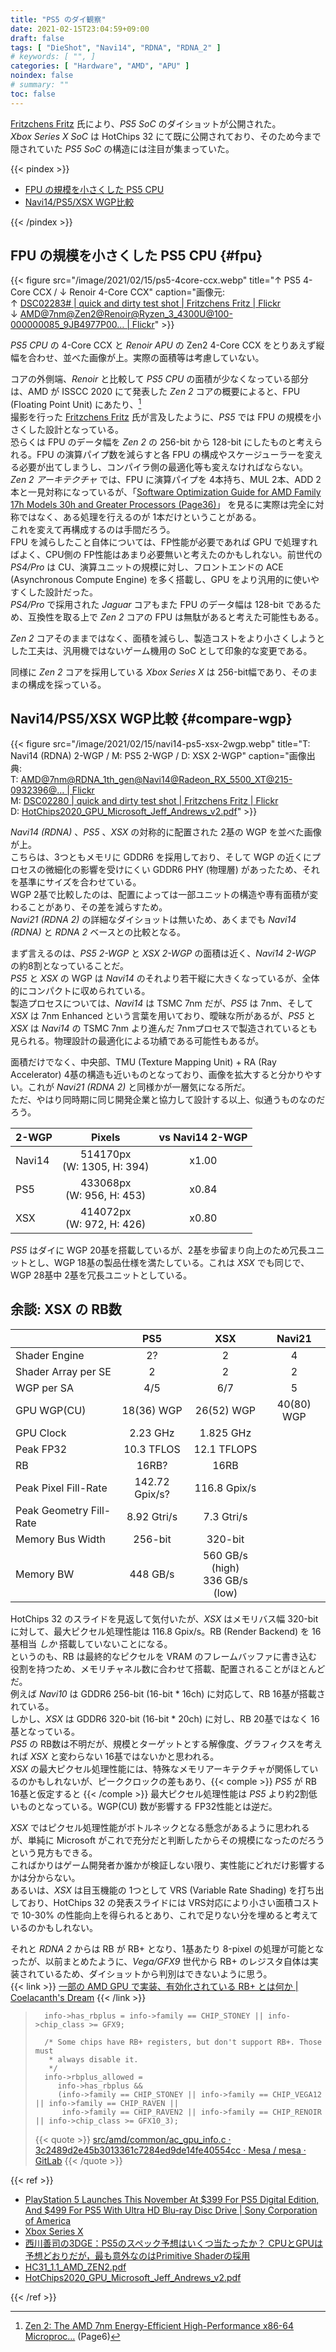 ```yaml
---
title: "PS5 のダイ観察"
date: 2021-02-15T23:04:59+09:00
draft: false
tags: [ "DieShot", "Navi14", "RDNA", "RDNA_2" ]
# keywords: [ "", ]
categories: [ "Hardware", "AMD", "APU" ]
noindex: false
# summary: ""
toc: false
---
```


[Fritzchens Fritz](https://www.flickr.com/photos/130561288@N04/) 氏により、*PS5 SoC* のダイショットが公開された。  
*Xbox Series X SoC* は HotChips 32 にて既に公開されており、そのため今まで隠されていた *PS5 SoC*  の構造には注目が集まっていた。  

{{< pindex >}}

 * [FPU の規模を小さくした PS5 CPU](#fpu)
 * [Navi14/PS5/XSX WGP比較](#compare-wgp)

{{< /pindex >}}

## FPU の規模を小さくした PS5 CPU {#fpu}

{{< figure src="/image/2021/02/15/ps5-4core-ccx.webp" title="&uarr; PS5 4-Core CCX / &darr; Renoir 4-Core CCX" caption="画像元:<br> &uarr; [DSC02283# | quick and dirty test shot | Fritzchens Fritz | Flickr](https://www.flickr.com/photos/130561288@N04/50943598756/) <br> &darr; [AMD@7nm@Zen2@Renoir@Ryzen_3_4300U@100-000000085_9JB4977P00… | Flickr](https://www.flickr.com/photos/130561288@N04/50016639913/in/album-72157715067913276/)" >}}

*PS5 CPU* の 4-Core CCX と *Renoir APU* の Zen2 4-Core CCX をとりあえず縦幅を合わせ、並べた画像が上。実際の面積等は考慮していない。  

コアの外側端、*Renoir* と比較して *PS5 CPU* の面積が少なくなっている部分は、AMD が ISSCC 2020 にて発表した *Zen 2* コアの概要によると、FPU (Floating Point Unit) にあたり、[^isscc-2020]  
撮影を行った [Fritzchens Fritz](https://www.flickr.com/photos/130561288@N04/) 氏が言及したように、*PS5* では FPU の規模を小さくした設計となっている。  
恐らくは FPU のデータ幅を *Zen 2* の 256-bit から 128-bit にしたものと考えられる。FPU の演算パイプ数を減らすと各 FPU の構成やスケージューラーを変える必要が出てしまうし、コンパイラ側の最適化等も変えなければならない。  
*Zen 2 アーキテクチャ* では、FPU に演算パイプを 4本持ち、MUL 2本、ADD 2本と一見対称になっているが、「[Software Optimization Guide for AMD Family 17h  Models 30h and Greater Processors (Page36)](https://www.amd.com/en/support/tech-docs?keyword=Software+Optimization+Guide+Family+17h+Models+30h)」 を見るに実際は完全に対称ではなく、ある処理を行えるのが 1本だけということがある。  
これを変えて再構成するのは手間だろう。  
FPU を減らしたこと自体については、FP性能が必要であれば GPU で処理すればよく、CPU側の FP性能はあまり必要無いと考えたのかもしれない。前世代の *PS4/Pro* は CU、演算ユニットの規模に対し、フロントエンドの ACE (Asynchronous Compute Engine) を多く搭載し、GPU をより汎用的に使いやすくした設計だった。  
*PS4/Pro* で採用された *Jaguar* コアもまた FPU のデータ幅は 128-bit であるため、互換性を取る上で *Zen 2* コアの FPU は無駄があると考えた可能性もある。  

*Zen 2* コアそのままではなく、面積を減らし、製造コストをより小さくしようとした工夫は、汎用機ではないゲーム機用の SoC として印象的な変更である。  

[^isscc-2020]: [Zen 2: The AMD 7nm Energy-Efficient High-Performance x86-64 Microproc…](https://www.slideshare.net/AMD/zen-2-the-amd-7nm-energyefficient-highperformance-x8664-microprocessor-core) (Page6)

同様に *Zen 2* コアを採用している *Xbox Series X* は 256-bit幅であり、そのままの構成を採っている。  

## Navi14/PS5/XSX WGP比較 {#compare-wgp}

{{< figure src="/image/2021/02/15/navi14-ps5-xsx-2wgp.webp" title="T: Navi14 (RDNA) 2-WGP / M: PS5 2-WGP / D: XSX 2-WGP" caption="画像出典:<br>T: [AMD@7nm@RDNA_1th_gen@Navi14@Radeon_RX_5500_XT@215-0932396@… | Flickr](https://www.flickr.com/photos/130561288@N04/49437016132/in/photolist-7qTNge-2ijw99L-2ire3nw-2isbGvV-2irHhdF-2ijzCx7-2irecZs-2irHicE-2irHgTc-2irJq44-2irJp5k-2irEBCv-2irHk7r-2irJoNJ-dzD9po-p5ovvH-aRrcZp-7pMLAX-4Vw39U-6p8mSL-2irECpR-2irECPd-2irJnTx-2irHjX3-2irEzm6-2irJrJd-2irJrCw-2irHhYD/) <br> M: [DSC02280 | quick and dirty test shot | Fritzchens Fritz | Flickr](https://www.flickr.com/photos/130561288@N04/50943598871/) <br> D: [HotChips2020_GPU_Microsoft_Jeff_Andrews_v2.pdf](https://www.hotchips.org/assets/program/conference/day1/HotChips2020_GPU_Microsoft_Jeff_Andrews_v2.pdf)" >}}

*Navi14 (RDNA)* 、*PS5* 、*XSX* の対称的に配置された 2基の WGP を並べた画像が上。  
こちらは、3つともメモリに GDDR6 を採用しており、そして WGP の近くにプロセスの微細化の影響を受けにくい GDDR6 PHY (物理層) があったため、それを基準にサイズを合わせている。  
WGP 2基で比較したのは、配置によっては一部ユニットの構造や専有面積が変わることがあり、その差を減らすため。  
*Navi21 (RDNA 2)* の詳細なダイショットは無いため、あくまでも *Navi14 (RDNA)* と *RDNA 2* ベースとの比較となる。  

まず言えるのは、*PS5 2-WGP* と *XSX 2-WGP* の面積は近く、*Navi14 2-WGP* の約8割となっていることだ。  
*PS5* と *XSX* の WGP は *Navi14* のそれより若干縦に大きくなっているが、全体的にコンパクトに収められている。  
製造プロセスについては、*Navi14* は TSMC 7nm だが、*PS5* は 7nm、そして *XSX* は 7nm Enhanced という言葉を用いており、曖昧な所があるが、*PS5* と *XSX* は *Navi14* の TSMC 7nm より進んだ 7nmプロセスで製造されているとも見られる。物理設計の最適化による功績である可能性もあるが。  

面積だけでなく、中央部、TMU (Texture Mapping Unit) + RA (Ray Accelerator) 4基の構造も近いものとなっており、画像を拡大すると分かりやすい。これが *Navi21 (RDNA 2)* と同様かが一層気になる所だ。  
ただ、やはり同時期に同じ開発企業と協力して設計する以上、似通うものなのだろう。  

| 2-WGP | Pixels | vs Navi14 2-WGP |
| :-- | :--: | :--: |
| Navi14 | 514170px<br>(W: 1305, H: 394) | x1.00 |
| PS5 | 433068px<br>(W: 956, H: 453) | x0.84 |
| XSX | 414072px<br>(W: 972, H: 426) | x0.80

*PS5* はダイに WGP 20基を搭載しているが、2基を歩留まり向上のため冗長ユニットとし、WGP 18基の製品仕様を満たしている。これは *XSX* でも同じで、WGP 28基中 2基を冗長ユニットとしている。  

## 余談: XSX の RB数

| | PS5 | XSX | Navi21
| :-- | :--: | :--: | :--: |
| Shader Engine | 2? | 2 | 4 |
| Shader Array per SE | 2 | 2 | 2 |
| WGP per SA | 4/5 | 6/7 | 5 |
| GPU WGP(CU) | 18(36) WGP | 26(52) WGP | 40(80) WGP
| GPU Clock | 2.23 GHz | 1.825 GHz | |
| Peak FP32 | 10.3 TFLOS | 12.1 TFLOPS | |
| RB | 16RB? | 16RB |
| Peak Pixel Fill-Rate | 142.72 Gpix/s? | 116.8 Gpix/s | |
| Peak Geometry Fill-Rate | 8.92 Gtri/s | 7.3 Gtri/s |
| Memory Bus Width | 256-bit | 320-bit |
| Memory BW | 448 GB/s | 560 GB/s (high)<br>336 GB/s (low) |

HotChips 32 のスライドを見返して気付いたが、*XSX* はメモリバス幅 320-bit に対して、最大ピクセル処理性能は 116.8 Gpix/s。RB (Render Backend) を 16基相当 *しか* 搭載していないことになる。  
というのも、RB は最終的なピクセルを VRAM のフレームバッファに書き込む役割を持つため、メモリチャネル数に合わせて搭載、配置されることがほとんどだ。  
例えば *Navi10* は GDDR6 256-bit (16-bit * 16ch) に対応して、RB 16基が搭載されている。  
しかし、*XSX* は GDDR6 320-bit (16-bit * 20ch) に対し、RB 20基ではなく 16基となっている。  
*PS5* の RB数は不明だが、規模とターゲットとする解像度、グラフィクスを考えれば *XSX* と変わらない 16基ではないかと思われる。  
*XSX* の最大ピクセル処理性能には、特殊なメモリアーキテクチャが関係しているのかもしれないが、ピーククロックの差もあり、{{< comple >}} *PS5* が RB 16基と仮定すると {{< /comple >}} 最大ピクセル処理性能は *PS5* より約2割低いものとなっている。WGP(CU) 数が影響する FP32性能とは逆だ。

*XSX* ではピクセル処理性能がボトルネックとなる懸念があるように思われるが、単純に Microsoft がこれで充分だと判断したからその規模になったのだろうという見方もできる。  
こればかりはゲーム開発者か誰かが検証しない限り、実性能にどれだけ影響するかは分からない。  
あるいは、*XSX* は目玉機能の 1つとして VRS (Variable Rate Shading) を打ち出しており、HotChips 32 の発表スライドには VRS対応により小さい面積コストで 10-30% の性能向上を得られるとあり、これで足りない分を埋めると考えているのかもしれない。  

それと *RDNA 2* からは RB が RB+ となり、1基あたり 8-pixel の処理が可能となったが、以前まとめたように、*Vega/GFX9* 世代から RB+ のレジスタ自体は実装されているため、ダイショットから判別はできないように思う。  
{{< link >}} [一部の AMD GPU で実装、有効化されている RB+ とは何か | Coelacanth's Dream](/posts/2020/11/10/what-is-rbplus/) {{< /link >}}

 >       info->has_rbplus = info->family == CHIP_STONEY || info->chip_class >= GFX9;
 >    
 >       /* Some chips have RB+ registers, but don't support RB+. Those must
 >        * always disable it.
 >        */
 >       info->rbplus_allowed =
 >          info->has_rbplus &&
 >          (info->family == CHIP_STONEY || info->family == CHIP_VEGA12 || info->family == CHIP_RAVEN ||
 >           info->family == CHIP_RAVEN2 || info->family == CHIP_RENOIR || info->chip_class >= GFX10_3);
 >
 > {{< quote >}} [src/amd/common/ac_gpu_info.c · 3c2489d2e45b3013361c7284ed9de14fe40554cc · Mesa / mesa · GitLab](https://gitlab.freedesktop.org/mesa/mesa/-/blob/3c2489d2e45b3013361c7284ed9de14fe40554cc/src/amd/common/ac_gpu_info.c) {{< /quote >}}


{{< ref >}}

 * [PlayStation 5 Launches This November At $399 For PS5 Digital Edition, And $499 For PS5 With Ultra HD Blu-ray Disc Drive | Sony Corporation of America](https://www.sony.com/content/sony/en/en_us/SCA/company-news/press-releases/sony-computer-entertainment-america-inc/2020/playstation-5-launches-this-november-at-399-for-ps5-digital-edition-and-499-for-ps5-with-ultra-hd-bluray-disc-drive.html)
 * [Xbox Series X](https://www.microsoft.com/en-us/p/xbox-series-x/8wj714n3rbtl?activetab=pivot:techspecstab)
 * [西川善司の3DGE：PS5のスペック予想はいくつ当たったか？ CPUとGPUは予想どおりだが，最も意外なのはPrimitive Shaderの採用](https://www.4gamer.net/games/990/G999027/20200421040/)
 * [HC31_1.1_AMD_ZEN2.pdf](https://old.hotchips.org/hc31/HC31_1.1_AMD_ZEN2.pdf)
 * [HotChips2020_GPU_Microsoft_Jeff_Andrews_v2.pdf](https://www.hotchips.org/assets/program/conference/day1/HotChips2020_GPU_Microsoft_Jeff_Andrews_v2.pdf)

{{< /ref >}}
